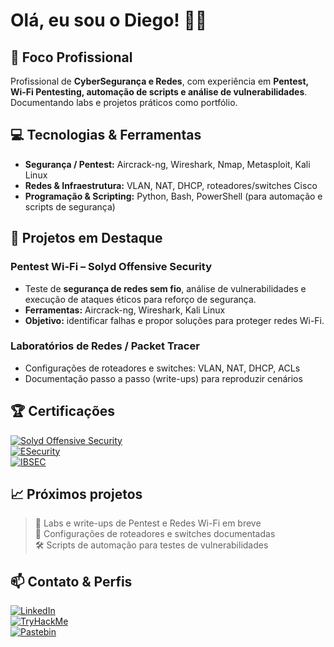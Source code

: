 # Olá, eu sou o Diego! 👨‍💻

## 💼 Foco Profissional
Profissional de **CyberSegurança e Redes**, com experiência em **Pentest, Wi-Fi Pentesting, automação de scripts e análise de vulnerabilidades**. Documentando labs e projetos práticos como portfólio.

## 💻 Tecnologias & Ferramentas
- **Segurança / Pentest:** Aircrack-ng, Wireshark, Nmap, Metasploit, Kali Linux  
- **Redes & Infraestrutura:** VLAN, NAT, DHCP, roteadores/switches Cisco  
- **Programação & Scripting:** Python, Bash, PowerShell (para automação e scripts de segurança)  

## 🚀 Projetos em Destaque
### Pentest Wi-Fi – Solyd Offensive Security
- Teste de **segurança de redes sem fio**, análise de vulnerabilidades e execução de ataques éticos para reforço de segurança.  
- **Ferramentas:** Aircrack-ng, Wireshark, Kali Linux  
- **Objetivo:** identificar falhas e propor soluções para proteger redes Wi-Fi.

### Laboratórios de Redes / Packet Tracer
- Configurações de roteadores e switches: VLAN, NAT, DHCP, ACLs  
- Documentação passo a passo (write-ups) para reproduzir cenários

## 🏆 Certificações
[![Solyd Offensive Security](https://img.shields.io/badge/Certificado_Solyd_Offensive_Security-brightgreen)](https://www.solyd.com.br)  
[![ESecurity](https://img.shields.io/badge/Certificado_ESecurity-blue)](https://www.esecurity.com.br)  
[![IBSEC](https://img.shields.io/badge/Certificado_IBSEC-orange)](https://ibsec.com.br)

## 📈 Próximos projetos
> 🚀 Labs e write-ups de Pentest e Redes Wi-Fi em breve  
> 📝 Configurações de roteadores e switches documentadas  
> 🛠️ Scripts de automação para testes de vulnerabilidades

## 📫 Contato & Perfis
[![LinkedIn](https://img.shields.io/badge/LinkedIn-0077B5?style=for-the-badge&logo=linkedin)](https://br.linkedin.com/in/diego-lino-tom%C3%A9-96a7b0250)  
[![TryHackMe](https://img.shields.io/badge/TryHackMe-FF6D00?style=for-the-badge&logo=tryhackme)](https://tryhackme.com/p/CyberSecurity00000)  
[![Pastebin](https://img.shields.io/badge/Pastebin-000000?style=for-the-badge&logo=pastebin)](https://pastebin.com/u/LightProgrammer00000)
